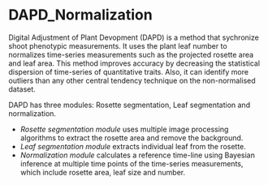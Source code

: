 # DAPD_Normalization
Digital Adjustment of Plant Devopment (DAPD) is a method that sychronize shoot phenotypic measurements. It uses the plant leaf number to normalizes time-series measurements such as the projected rosette area and leaf area. This method improves accuracy by decreasing the statistical dispersion of time-series of quantitative traits. Also, it can identify more outliers than any other central tendency technique on the non-normalised dataset.

DAPD has three modules: Rosette segmentation, Leaf segmentation and normalization. 
- _Rosette segmentation module_ uses multiple image processing algorithms to extract the rosette area and remove the background. 
- _Leaf segmentation module_ extracts individual leaf from the rosette. 
- _Normalization module_ calculates a reference time-line using Bayesian inference at multiple time points of the time-series measurements, which include rosette area, leaf size and number.



